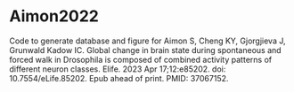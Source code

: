 # Aimon2022
 Code to generate database and figure for Aimon S, Cheng KY, Gjorgjieva J, Grunwald Kadow IC. Global change in brain state during spontaneous and forced walk in Drosophila is composed of combined activity patterns of different neuron classes. Elife. 2023 Apr 17;12:e85202. doi: 10.7554/eLife.85202. Epub ahead of print. PMID: 37067152.
